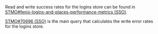 Read and write success rates for the logins store can be found in [STMO#fenix-logins-and-places-performance-metrics (SSO)](https://sql.telemetry.mozilla.org/dashboard/fenix-logins-and-places-performance-metrics?p_org_mozilla_fenix=org_mozilla_firefox).

[STMO#70696 (SSO)](https://sql.telemetry.mozilla.org/queries/70696?p_org_mozilla_fenix=org_mozilla_firefox#177923) is the main query that calculates the write error rates for the logins store.
